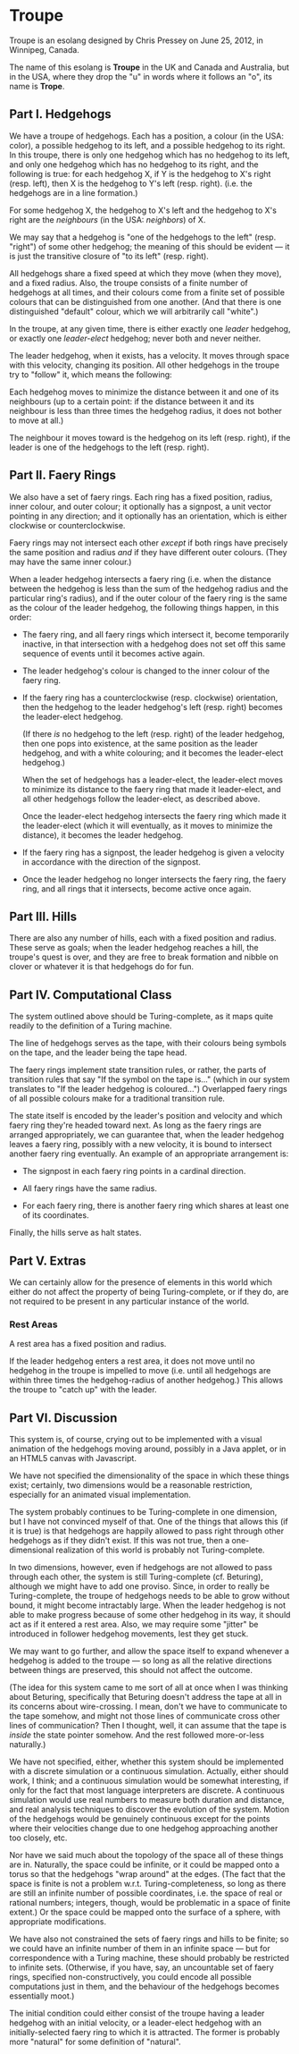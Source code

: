 Troupe
======

Troupe is an esolang designed by Chris Pressey on June 25, 2012, in Winnipeg,
Canada.

The name of this esolang is **Troupe** in the UK and Canada and Australia,
but in the USA, where they drop the "u" in words where it follows an "o", its
name is **Trope**.

Part I. Hedgehogs
-----------------

We have a troupe of hedgehogs.  Each has a position, a colour (in the USA:
color), a possible hedgehog to its left, and a possible hedgehog to its
right.  In this troupe, there is only one hedgehog which has no hedgehog to
its left, and only one hedgehog which has no hedgehog to its right, and the
following is true: for each hedgehog X, if Y is the hedgehog to X's right
(resp. left), then X is the hedgehog to Y's left (resp. right).  (i.e. the
hedgehogs are in a line formation.)

For some hedgehog X, the hedgehog to X's left and the hedgehog to X's right
are the *neighbours* (in the USA: *neighbors*) of X.

We may say that a hedgehog is "one of the hedgehogs to the left" (resp.
"right") of some other hedgehog; the meaning of this should be evident — it
is just the transitive closure of "to its left" (resp. right).

All hedgehogs share a fixed speed at which they move (when they move), and a
fixed radius.  Also, the troupe consists of a finite number of hedgehogs at
all times, and their colours come from a finite set of possible colours that
can be distinguished from one another.  (And that there is one distinguished
"default" colour, which we will arbitrarily call "white".)

In the troupe, at any given time, there is either exactly one *leader*
hedgehog, or exactly one *leader-elect* hedgehog; never both and never
neither.

The leader hedgehog, when it exists, has a velocity.  It moves through space
with this velocity, changing its position.  All other hedgehogs in the troupe
try to "follow" it, which means the following:

Each hedgehog moves to minimize the distance between it and one of its
neighbours (up to a certain point: if the distance between it and its
neighbour is less than three times the hedgehog radius, it does not bother
to move at all.)

The neighbour it moves toward is the hedgehog on its left (resp. right), if
the leader is one of the hedgehogs to the left (resp. right).

Part II. Faery Rings
--------------------

We also have a set of faery rings.  Each ring has a fixed position, radius,
inner colour, and outer colour; it optionally has a signpost, a unit vector
pointing in any direction; and it optionally has an orientation, which is
either clockwise or counterclockwise.

Faery rings may not intersect each other *except* if both rings have
precisely the same position and radius *and* if they have different outer
colours.  (They may have the same inner colour.)

When a leader hedgehog intersects a faery ring (i.e. when the distance
between the hedgehog is less than the sum of the hedgehog radius and the
particular ring's radius), and if the outer colour of the faery ring is the
same as the colour of the leader hedgehog, the following things happen, in
this order:

*   The faery ring, and all faery rings which intersect it, become temporarily
    inactive, in that intersection with a hedgehog does not set off this same
    sequence of events until it becomes active again.

*   The leader hedgehog's colour is changed to the inner colour of the faery
    ring.

*   If the faery ring has a counterclockwise (resp. clockwise) orientation,
    then the hedgehog to the leader hedgehog's left (resp. right) becomes
    the leader-elect hedgehog.

    (If there *is* no hedgehog to the left (resp. right) of the leader
    hedgehog, then one pops into existence, at the same position as the
    leader hedgehog, and with a white colouring; and it becomes the
    leader-elect hedgehog.)

    When the set of hedgehogs has a leader-elect, the leader-elect moves to
    minimize its distance to the faery ring that made it leader-elect, and
    all other hedgehogs follow the leader-elect, as described above.

    Once the leader-elect hedgehog intersects the faery ring which made it
    the leader-elect (which it will eventually, as it moves to minimize the
    distance), it becomes the leader hedgehog.

*   If the faery ring has a signpost, the leader hedgehog is given a velocity
    in accordance with the direction of the signpost.

*   Once the leader hedgehog no longer intersects the faery ring, the faery
    ring, and all rings that it intersects, become active once again.

Part III. Hills
---------------

There are also any number of hills, each with a fixed position and radius.
These serve as goals; when the leader hedgehog reaches a hill, the troupe's
quest is over, and they are free to break formation and nibble on clover or
whatever it is that hedgehogs do for fun.

Part IV. Computational Class
----------------------------

The system outlined above should be Turing-complete, as it maps quite
readily to the definition of a Turing machine.

The line of hedgehogs serves as the tape, with their colours being symbols on
the tape, and the leader being the tape head.

The faery rings implement state transition rules, or rather, the parts of
transition rules that say "If the symbol on the tape is..." (which in our
system translates to "If the leader hedgehog is coloured...")  Overlapped
faery rings of all possible colours make for a traditional transition rule.

The state itself is encoded by the leader's position and velocity and which
faery ring they're headed toward next.  As long as the faery rings are
arranged appropriately, we can guarantee that, when the leader hedgehog
leaves a faery ring, possibly with a new velocity, it is bound to intersect
another faery ring eventually.  An example of an appropriate arrangement is:

*   The signpost in each faery ring points in a cardinal direction.

*   All faery rings have the same radius.

*   For each faery ring, there is another faery ring which shares at least
    one of its coordinates.

Finally, the hills serve as halt states.

Part V. Extras
--------------

We can certainly allow for the presence of elements in this world which
either do not affect the property of being Turing-complete, or if they do,
are not required to be present in any particular instance of the world.

### Rest Areas ###

A rest area has a fixed position and radius.

If the leader hedgehog enters a rest area, it does not move until no
hedgehog in the troupe is impelled to move (i.e. until all hedgehogs are
within three times the hedgehog-radius of another hedgehog.)  This allows
the troupe to "catch up" with the leader.

Part VI. Discussion
-------------------

This system is, of course, crying out to be implemented with a visual
animation of the hedgehogs moving around, possibly in a Java applet, or
in an HTML5 canvas with Javascript.

We have not specified the dimensionality of the space in which these things
exist; certainly, two dimensions would be a reasonable restriction,
especially for an animated visual implementation.

The system probably continues to be Turing-complete in one dimension, but
I have not convinced myself of that.  One of the things that allows this
(if it is true) is that hedgehogs are happily allowed to pass right through
other hedgehogs as if they didn't exist.  If this was not true, then a one-
dimensional realization of this world is probably not Turing-complete.

In two dimensions, however, even if hedgehogs are not allowed to pass
through each other, the system is still Turing-complete (cf. Beturing),
although we might have to add one proviso.  Since, in order to really be
Turing-complete, the troupe of hedgehogs needs to be able to grow without
bound, it might become intractably large.  When the leader hedgehog is not
able to make progress because of some other hedgehog in its way, it should
act as if it entered a rest area.  Also, we may require some "jitter" be
introduced in follower hedgehog movements, lest they get stuck.

We may want to go further, and allow the space itself to expand whenever a
hedgehog is added to the troupe — so long as all the relative directions
between things are preserved, this should not affect the outcome.

(The idea for this system came to me sort of all at once when I was thinking
about Beturing, specifically that Beturing doesn't address the tape at all
in its concerns about wire-crossing.  I mean, don't we have to communicate
to the tape somehow, and might not those lines of communicate cross other
lines of communication?  Then I thought, well, it can assume that the tape
is *inside* the state pointer somehow.  And the rest followed more-or-less
naturally.)

We have not specified, either, whether this system should be implemented with
a discrete simulation or a continuous simulation.  Actually, either should
work, I think; and a continuous simulation would be somewhat interesting, if
only for the fact that most language interpreters are discrete.  A continuous
simulation would use real numbers to measure both duration and distance, and
real analysis techniques to discover the evolution of the system.  Motion of
the hedgehogs would be genuinely continuous except for the points where their
velocities change due to one hedgehog approaching another too closely, etc.

Nor have we said much about the topology of the space all of these things are
in.  Naturally, the space could be infinite, or it could be mapped onto a
torus so that the hedgehogs "wrap around" at the edges.  (The fact that the
space is finite is not a problem w.r.t. Turing-completeness, so long as there
are still an infinite number of possible coordinates, i.e. the space of real
or rational numbers; integers, though, would be problematic in a space of
finite extent.)  Or the space could be mapped onto the surface of a sphere,
with appropriate modifications.

We have also not constrained the sets of faery rings and hills to be finite;
so we could have an infinite number of them in an infinite space — but for
correspondence with a Turing machine, these should probably be restricted to
infinite sets.  (Otherwise, if you have, say, an uncountable set of faery
rings, specified non-constructively, you could encode all possible
computations just in them, and the behaviour of the hedgehogs becomes
essentially moot.)

The initial condition could either consist of the troupe having a leader
hedgehog with an initial velocity, or a leader-elect hedgehog with an
initially-selected faery ring to which it is attracted.  The former is
probably more "natural" for some definition of "natural".
